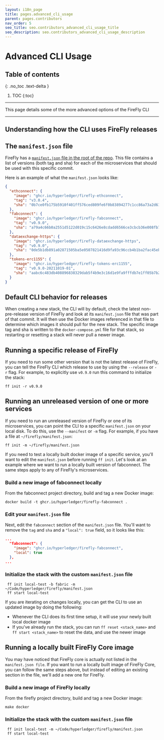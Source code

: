 ```yaml
---
layout: i18n_page
title: pages.advanced_cli_usage
parent: pages.contributors
nav_order: 5
seo_title: seo.contributors_advanced_cli_usage_title
seo_description: seo.contributors_advanced_cli_usage_description
---
```


# Advanced CLI Usage

## Table of contents
{: .no_toc .text-delta }

1. TOC
{:toc}

---

This page details some of the more advanced options of the FireFly CLI

---

## Understanding how the CLI uses FireFly releases

## The `manifest.json` file
FireFly has a [`manifest.json` file in the root of the repo](https://github.com/hyperledger/firefly/blob/main/manifest.json). This file contains a list of versions (both tag and sha) for each of the microservices that should be used with this specific commit.

Here is an example of what the `manifest.json` looks like:

```json
{
  "ethconnect": {
    "image": "ghcr.io/hyperledger/firefly-ethconnect",
    "tag": "v3.0.4",
    "sha": "0b7ce0fb175b5910f401ff576ced809fe6f0b83894277c1cc86a73a2d61c6f41"
  },
  "fabconnect": {
    "image": "ghcr.io/hyperledger/firefly-fabconnect",
    "tag": "v0.9.0",
    "sha": "a79a4c66b0a2551d5122d019c15c6426e8cdadd6566ce3cbcb36e008fb7861ca"
  },
  "dataexchange-https": {
    "image": "ghcr.io/hyperledger/firefly-dataexchange-https",
    "tag": "v0.9.0",
    "sha": "0de5b1db891a02871505ba5e0507821416d9fa93c96ccb4b1ba2fac45eb37214"
  },
  "tokens-erc1155": {
    "image": "ghcr.io/hyperledger/firefly-tokens-erc1155",
    "tag": "v0.9.0-20211019-01",
    "sha": "aabc6c483db408896838329dab5f4b9e3c16d1e9fa9fffdb7e1ff05b7b2bbdd4"
  }
}
```

## Default CLI behavior for releases
When creating a new stack, the CLI will by default, check the latest non-pre-release version of FireFly and look at its `manifest.json` file that was part of that commit. It will then use the Docker images referenced in that file to determine which images it should pull for the new stack. The specific image tag and sha is written to the `docker-compose.yml` file for that stack, so restarting or resetting a stack will never pull a newer image.

## Running a specific release of FireFly
If you need to run some other version that is not the latest release of FireFly, you can tell the FireFly CLI which release to use by using the `--release` or `-r` flag. For example, to explicitly use `v0.9.0` run this command to initialize the stack:

```
ff init -r v0.9.0
```

## Running an unreleased version of one or more services
If you need to run an unreleased version of FireFly or one of its microservices, you can point the CLI to a specific `manifest.json` on your local disk. To do this, use the `--manifest` or `-m` flag. For example, if you have a file at `~/firefly/manifest.json`:

```
ff init -m ~/firefly/manifest.json
```

If you need to test a locally built docker image of a specific service, you'll want to edit the `manifest.json` before running `ff init`. Let's look at an example where we want to run a locally built version of fabconnect. The same steps apply to any of FireFly's microservices.

### Build a new image of fabconnect locally
From the fabconnect project directory, build and tag a new Docker image:

```
docker build -t ghcr.io/hyperledger/firefly-fabconnect .
```

### Edit your `manifest.json` file
Next, edit the `fabconnect` section of the `manifest.json` file. You'll want to remove the `tag` and `sha` and a `"local": true` field, so it looks like this:

```json
...
  "fabconnect": {
    "image": "ghcr.io/hyperledger/firefly-fabconnect",
    "local": true
  },
...
```

### Initialize the stack with the custom `manifest.json` file
```
 ff init local-test -b fabric -m ~/Code/hyperledger/firefly/manifest.json
 ff start local-test
```

If you are iterating on changes locally, you can get the CLI to use an updated image by doing the following:

- Whenever the CLI does its first time setup, it will use your newly built local docker image
- If you've already run the stack, you can run `ff reset <stack_name>` and `ff start <stack_name>` to reset the data, and use the newer image

## Running a locally built FireFly Core image
You may have noticed that FireFly core is actually not listed in the `manifest.json file`. If you want to run a locally built image of FireFly Core, you can follow the same steps above, but instead of editing an existing section in the file, we'll add a new one for FireFly.


### Build a new image of FireFly locally
From the firefly project directory, build and tag a new Docker image:

```
make docker
```

### Initialize the stack with the custom `manifest.json` file
```
 ff init local-test -m ~/Code/hyperledger/firefly/manifest.json
 ff start local-test
```
